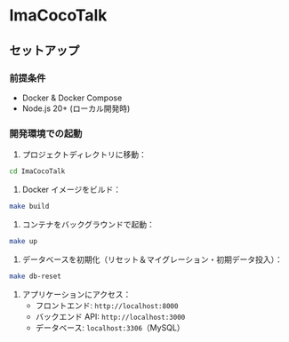# ImaCocoTalk

## セットアップ

### 前提条件

- Docker & Docker Compose
- Node.js 20+ (ローカル開発時)

### 開発環境での起動

1. プロジェクトディレクトリに移動：

```bash
cd ImaCocoTalk
```

1. Docker イメージをビルド：

```bash
make build
```

1. コンテナをバックグラウンドで起動：

```bash
make up
```

1. データベースを初期化（リセット＆マイグレーション・初期データ投入）：

```bash
make db-reset
```

1. アプリケーションにアクセス：
   - フロントエンド: `http://localhost:8000`
   - バックエンド API: `http://localhost:3000`
   - データベース: `localhost:3306`（MySQL）
